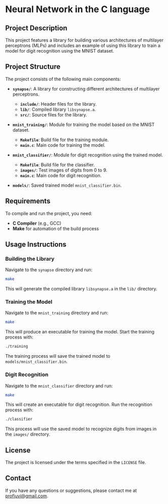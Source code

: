 # Neural Network in the C language

## Project Description
This project features a library for building various architectures of multilayer perceptrons (MLPs) and includes an example of using this library to train a model for digit recognition using the MNIST dataset.

## Project Structure
The project consists of the following main components:

- **`synapse/`**: A library for constructing different architectures of multilayer perceptrons.
  - **`include/`**: Header files for the library.
  - **`lib/`**: Compiled library `libsynapse.a`.
  - **`src/`**: Source files for the library.

- **`mnist_training/`**: Module for training the model based on the MNIST dataset.
  - **`Makefile`**: Build file for the training module.
  - **`main.c`**: Main code for training the model.

- **`mnist_classifier/`**: Module for digit recognition using the trained model.
  - **`Makefile`**: Build file for the classifier.
  - **`images/`**: Test images of digits from 0 to 9.
  - **`main.c`**: Main code for digit recognition.

- **`models/`**: Saved trained model `mnist_classifier.bin`.

## Requirements
To compile and run the project, you need:

- **C Compiler** (e.g., GCC)
- **Make** for automation of the build process

## Usage Instructions

### Building the Library
Navigate to the `synapse` directory and run:

```bash
make
```

This will generate the compiled library `libsynapse.a` in the `lib/` directory.

### Training the Model
Navigate to the `mnist_training` directory and run:

```bash
make
```

This will produce an executable for training the model. Start the training process with:

```bash
./training
```

The training process will save the trained model to `models/mnist_classifier.bin`.

### Digit Recognition
Navigate to the `mnist_classifier` directory and run:

```bash
make
```

This will create an executable for digit recognition. Run the recognition process with:

```bash
./classifier
```

This process will use the saved model to recognize digits from images in the `images/` directory.

## License
The project is licensed under the terms specified in the `LICENSE` file.

## Contact
If you have any questions or suggestions, please contact me at [profjuvi@gmail.com](mailto:profjuvi@gmail.com).